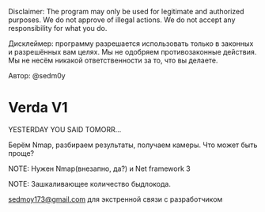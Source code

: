 Disclaimer: The program may only be used for legitimate and authorized purposes.
We do not approve of illegal actions. We do not accept any responsibility for what you do.

Дисклеймер: программу разрешается использовать только в законных и разрешённых вам целях.
Мы не одобряем противозаконные действия. Мы не несём никакой ответственности за то, что вы делаете.

Автор: @sedm0y

# Verda V1
YESTERDAY YOU SAID TOMORR...

Берём Nmap, разбираем результаты, получаем камеры. Что может быть проще?

NOTE: Нужен Nmap(внезапно, да?) и Net framework 3

NOTE: Зашкаливающее количество быдлокода.

sedmoy173@gmail.com для экстренной связи с разработчиком